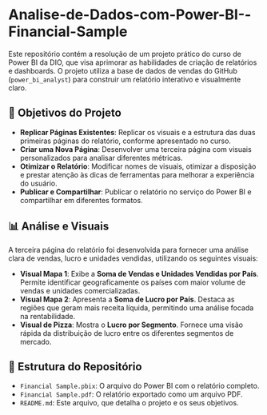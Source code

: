 # Analise-de-Dados-com-Power-BI--Financial-Sample

Este repositório contém a resolução de um projeto prático do curso de Power BI da DIO, que visa aprimorar as habilidades de criação de relatórios e dashboards. O projeto utiliza a base de dados de vendas do GitHub (`power_bi_analyst`) para construir um relatório interativo e visualmente claro.

## 🎯 Objetivos do Projeto

-   **Replicar Páginas Existentes**: Replicar os visuais e a estrutura das duas primeiras páginas do relatório, conforme apresentado no curso.
-   **Criar uma Nova Página**: Desenvolver uma terceira página com visuais personalizados para analisar diferentes métricas.
-   **Otimizar o Relatório**: Modificar nomes de visuais, otimizar a disposição e prestar atenção às dicas de ferramentas para melhorar a experiência do usuário.
-   **Publicar e Compartilhar**: Publicar o relatório no serviço do Power BI e compartilhar em diferentes formatos.

## 📊 Análise e Visuais

A terceira página do relatório foi desenvolvida para fornecer uma análise clara de vendas, lucro e unidades vendidas, utilizando os seguintes visuais:

-   **Visual Mapa 1**: Exibe a **Soma de Vendas e Unidades Vendidas por País**. Permite identificar geograficamente os países com maior volume de vendas e unidades comercializadas.
-   **Visual Mapa 2**: Apresenta a **Soma de Lucro por País**. Destaca as regiões que geram mais receita líquida, permitindo uma análise focada na rentabilidade.
-   **Visual de Pizza**: Mostra o **Lucro por Segmento**. Fornece uma visão rápida da distribuição de lucro entre os diferentes segmentos de mercado.

## 🔗 Estrutura do Repositório

-   `Financial Sample.pbix`: O arquivo do Power BI com o relatório completo.
-   `Financial Sample.pdf`: O relatório exportado como um arquivo PDF.
-   `README.md`: Este arquivo, que detalha o projeto e os seus objetivos.
